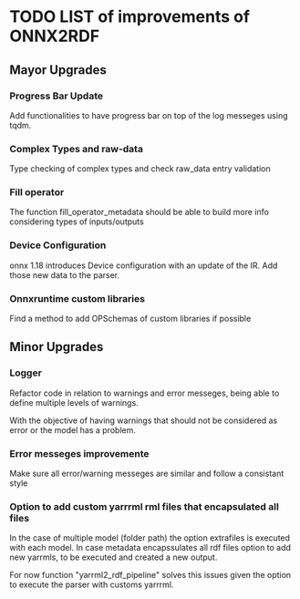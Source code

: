 # TODO LIST of improvements of ONNX2RDF

## Mayor Upgrades

### Progress Bar Update

Add functionalities to have progress bar on top of the log messeges using tqdm.


### Complex Types and raw-data

Type checking of complex types and check raw_data entry validation

### Fill operator

The function fill_operator_metadata should be able to build more info considering types of inputs/outputs

### Device Configuration
onnx 1.18 introduces Device configuration with an update of the IR. Add those new data to the parser.

### Onnxruntime custom libraries

Find a method to add OPSchemas of custom libraries if possible


## Minor Upgrades

### Logger 
Refactor code in relation to warnings and error messeges, being able to define multiple levels of warnings.

With the objective of having warnings that should not be considered as error or the model has a problem.

### Error messeges improvemente
Make sure all error/warning messeges are similar and follow a consistant style


### Option to add custom yarrrml rml files that encapsulated all files
In the case of multiple model (folder path) the option extrafiles is executed with each model.
In case metadata encapssulates all rdf files option to add new yarrmls, to be executed and created a new output.

For now function "yarrml2_rdf_pipeline" solves this issues given the option to execute the parser with customs yarrrml.



